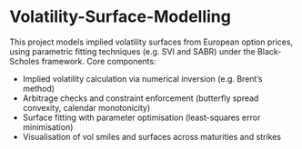 # Volatility-Surface-Modelling
This project models implied volatility surfaces from European option prices, using parametric fitting techniques (e.g. SVI and SABR) under the Black-Scholes framework.
Core components:
- Implied volatility calculation via numerical inversion (e.g. Brent’s method)
- Arbitrage checks and constraint enforcement (butterfly spread convexity, calendar monotonicity)
- Surface fitting with parameter optimisation (least-squares error minimisation)
- Visualisation of vol smiles and surfaces across maturities and strikes
